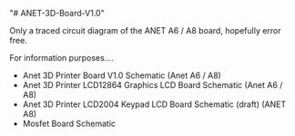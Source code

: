 "# ANET-3D-Board-V1.0"


Only a traced circuit diagram of the ANET A6 / A8 board, hopefully error free.

For information purposes....

- Anet 3D Printer Board V1.0 Schematic (Anet A6 / A8)
- Anet 3D Printer LCD12864 Graphics LCD Board Schematic (Anet A6 / A8)
- Anet 3D Printer LCD2004 Keypad LCD Board Schematic (draft) (ANET A8)
- Mosfet Board Schematic
